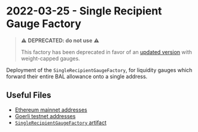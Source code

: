 # 2022-03-25 - Single Recipient Gauge Factory

> ⚠️ **DEPRECATED: do not use** ⚠️
>
> This factory has been deprecated in favor of an [updated version](../../20230215-single-recipient-gauge-factory-v2/) with weight-capped gauges.

Deployment of the `SingleRecipientGaugeFactory`, for liquidity gauges which forward their entire BAL allowance onto a single address.


## Useful Files

- [Ethereum mainnet addresses](./output/mainnet.json)
- [Goerli testnet addresses](./output/goerli.json)
- [`SingleRecipientGaugeFactory` artifact](./artifact/SingleRecipientGaugeFactory.json)
